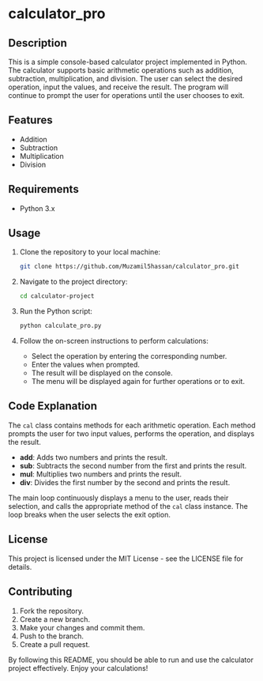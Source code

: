 # calculator_pro

## Description

This is a simple console-based calculator project implemented in Python. The calculator supports basic arithmetic operations such as addition, subtraction, multiplication, and division. The user can select the desired operation, input the values, and receive the result. The program will continue to prompt the user for operations until the user chooses to exit.

## Features

- Addition
- Subtraction
- Multiplication
- Division

## Requirements

- Python 3.x

## Usage

1. Clone the repository to your local machine:
    ```sh
    git clone https://github.com/Muzamil5hassan/calculator_pro.git
    ```

2. Navigate to the project directory:
    ```sh
    cd calculator-project
    ```

3. Run the Python script:
    ```sh
    python calculate_pro.py
    ```

4. Follow the on-screen instructions to perform calculations:
    - Select the operation by entering the corresponding number.
    - Enter the values when prompted.
    - The result will be displayed on the console.
    - The menu will be displayed again for further operations or to exit.

## Code Explanation

The `cal` class contains methods for each arithmetic operation. Each method prompts the user for two input values, performs the operation, and displays the result.

- **add**: Adds two numbers and prints the result.
- **sub**: Subtracts the second number from the first and prints the result.
- **mul**: Multiplies two numbers and prints the result.
- **div**: Divides the first number by the second and prints the result.

The main loop continuously displays a menu to the user, reads their selection, and calls the appropriate method of the `cal` class instance. The loop breaks when the user selects the exit option.

## License

This project is licensed under the MIT License - see the LICENSE file for details.

## Contributing

1. Fork the repository.
2. Create a new branch.
3. Make your changes and commit them.
4. Push to the branch.
5. Create a pull request.

By following this README, you should be able to run and use the calculator project effectively. Enjoy your calculations!

